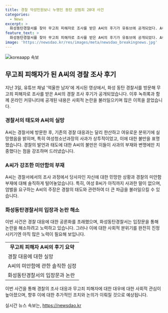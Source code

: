 ```yaml
---
title: 경찰 악성민원보니 누명인 동탄 성범죄 20대 사건
categories:
  - News
excerpt: >
  화성동탄경찰서를 찾아 무고죄 피해자로 조사를 받은 A씨의 후기가 유튜브에 공개되었다. A씨는 경찰의 태도에 실망하며, 성범죄 신고를 받고 출동했던 경찰들의 무례한 행동을 비판했다. 경찰의 사과를 원했지만 그에 대한 대답은 마땅한 것이 없었고, A씨는 미안함을 전혀 느끼지 않는 경찰의 태도에 강한 불만을 표현했다. A씨는 또한 피해자로서 받은 조사에서 무고죄로 A씨를 신고한 여성 B씨의 처벌을 엄격히 요구했다. 이에 대한 논란은 계속되고 있으며, 사회적 공분을 이끌어내고 있다.
feature_text: >
  화성동탄경찰서를 찾아 무고죄 피해자로 조사를 받은 A씨의 후기가 유튜브에 공개되었다. A씨는 경찰의 태도에 실망하며, 성범죄 신고를 받고 출동했던 경찰들의 무례한 행동을 비판했다. 경찰의 사과를 원했지만 그에 대한 대답은 마땅한 것이 없었고, A씨는 미안함을 전혀 느끼지 않는 경찰의 태도에 강한 불만을 표현했다. A씨는 또한 피해자로서 받은 조사에서 무고죄로 A씨를 신고한 여성 B씨의 처벌을 엄격히 요구했다. 이에 대한 논란은 계속되고 있으며, 사회적 공분을 이끌어내고 있다.
image: 'https://newsdao.kr/res/images/meta/newsdao_breakingnews.jpg'
---
```


<p><img src="https://newsdao.kr/res/images/meta/newsdao_breakingnews.jpg" alt="koreaapp 속보" /></p>

<h2 data-ke-size="size26">무고죄 피해자가 된 A씨의 경찰 조사 후기</h2>

<p data-ke-size="size16">지난 3일, 유튜브 채널 '억울한 남자'에 게시된 영상에서, 화성 동탄 경찰서를 방문해 무고죄 피해자로 조사를 받은 A씨의 경찰 조사 후기가 공개되었습니다. 이후 녹취록과 함께 온라인 커뮤니티에 공개된 내용은 사회적 논란을 불러일으키며 많은 이목을 끌었습니다.</p>

<h3>경찰서의 태도와 A씨의 실망</h3>

<p data-ke-size="size16">A씨는 경찰서에 방문한 후, 기존의 경찰 대응과는 달리 한산하고 여유로운 분위기에 실망했음을 밝히며, 특히 여성청소년과장의 사과가 상투적이었고, 이에 대한 불만을 표명했습니다. 경찰의 발언과 태도에 대한 A씨의 불만은 이들이 사과의 부재와 변명에만 치중했다는 점을 강조하며 드러냈습니다.</p>

<h3>A씨가 강조한 미안함의 부재</h3>

<p data-ke-size="size16">A씨는 경찰서에서의 조사 과정에서 당사자인 자신에 대한 민망한 상황과 경찰의 미안함 부재에 대해 솔직하게 털어놓았습니다. 특히, 여성 B씨가 아직까지 사과한 말이 없으며, 엄벌을 요구하는 A씨의 주장은 경찰의 태도와 관련하여 더 큰 파급을 불러일으킬 수 있습니다.</p>

<h3>화성동탄경찰서의 입장과 논란 해소</h3>

<p data-ke-size="size16">이번 사건은 경찰 대응에 대한 공론화를 초래했으며, 화성동탄경찰서는 입장문을 통해 논란을 해소하려고 노력하고 있습니다. 그러나 이에 대한 사회적 분위기를 완전히 진정시키기엔 아직 많은 노력이 필요해 보입니다.</p>

<table>
    <tr>
        <td style="text-align: center; height: 17px;"><b>무고죄 피해자 A씨의 후기 요약</b></td>
    </tr>
    <tr>
        <td style="text-align: left; height: 17px;">경찰 대응에 대한 실망</td>
    </tr>
    <tr>
        <td style="text-align: left; height: 17px;">A씨의 미안함에 관한 솔직한 심정</td>
    </tr>
    <tr>
        <td style="text-align: left; height: 17px;">화성동탄경찰서의 입장문과 논란</td>
    </tr>
</table>

<p data-ke-size="size16">이번 사건을 통해 경찰의 조사 대응과 무고죄 피해자에 대한 대우에 대한 사회적 관심이 높아졌으며, 향후 이에 대한 추가적인 조치와 논의가 이뤄질 것으로 예상됩니다.</p>
실시간 뉴스 속보는, <a href="https://newsdao.kr" rel="dofollow">https://newsdao.kr</a>


